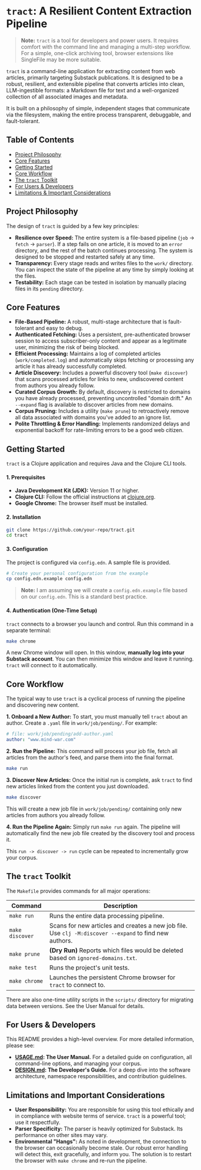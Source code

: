 # `tract`: A Resilient Content Extraction Pipeline

> **Note:** `tract` is a tool for developers and power users. It requires comfort with the command line and managing a multi-step workflow. For a simple, one-click archiving tool, browser extensions like SingleFile may be more suitable.

`tract` is a command-line application for extracting content from web articles, primarily targeting Substack publications. It is designed to be a robust, resilient, and extensible pipeline that converts articles into clean, LLM-ingestible formats: a Markdown file for text and a well-organized collection of all associated images and metadata.

It is built on a philosophy of simple, independent stages that communicate via the filesystem, making the entire process transparent, debuggable, and fault-tolerant.

## Table of Contents
- [Project Philosophy](#project-philosophy)
- [Core Features](#core-features)
- [Getting Started](#getting-started)
- [Core Workflow](#core-workflow)
- [The `tract` Toolkit](#the-tract-toolkit)
- [For Users & Developers](#for-users--developers)
- [Limitations & Important Considerations](#limitations-and-important-considerations)

## Project Philosophy

The design of `tract` is guided by a few key principles:

-   **Resilience over Speed:** The entire system is a file-based pipeline (`job` -> `fetch` -> `parser`). If a step fails on one article, it is moved to an `error` directory, and the rest of the batch continues processing. The system is designed to be stopped and restarted safely at any time.
-   **Transparency:** Every stage reads and writes files to the `work/` directory. You can inspect the state of the pipeline at any time by simply looking at the files.
-   **Testability:** Each stage can be tested in isolation by manually placing files in its `pending` directory.

## Core Features

-   **File-Based Pipeline:** A robust, multi-stage architecture that is fault-tolerant and easy to debug.
-   **Authenticated Fetching:** Uses a persistent, pre-authenticated browser session to access subscriber-only content and appear as a legitimate user, minimizing the risk of being blocked.
-   **Efficient Processing:** Maintains a log of completed articles (`work/completed.log`) and automatically skips fetching or processing any article it has already successfully completed.
-   **Article Discovery:** Includes a powerful discovery tool (`make discover`) that scans processed articles for links to new, undiscovered content from authors you already follow.
-   **Curated Corpus Growth:** By default, discovery is restricted to domains you have already processed, preventing uncontrolled "domain drift." An `--expand` flag is available to discover articles from new domains.
-   **Corpus Pruning:** Includes a utility (`make prune`) to retroactively remove all data associated with domains you've added to an ignore list.
-   **Polite Throttling & Error Handling:** Implements randomized delays and exponential backoff for rate-limiting errors to be a good web citizen.

## Getting Started

`tract` is a Clojure application and requires Java and the Clojure CLI tools.

#### 1. Prerequisites
-   **Java Development Kit (JDK):** Version 11 or higher.
-   **Clojure CLI:** Follow the official instructions at [clojure.org](https://clojure.org/guides/getting_started).
-   **Google Chrome:** The browser itself must be installed.

#### 2. Installation
```bash
git clone https://github.com/your-repo/tract.git
cd tract
```

#### 3. Configuration
The project is configured via `config.edn`. A sample file is provided.
```bash
# Create your personal configuration from the example
cp config.edn.example config.edn
```
> **Note:** I am assuming we will create a `config.edn.example` file based on our `config.edn`. This is a standard best practice.

#### 4. Authentication (One-Time Setup)
`tract` connects to a browser you launch and control. Run this command in a separate terminal:
```bash
make chrome
```
A new Chrome window will open. In this window, **manually log into your Substack account**. You can then minimize this window and leave it running. `tract` will connect to it automatically.

## Core Workflow

The typical way to use `tract` is a cyclical process of running the pipeline and discovering new content.

**1. Onboard a New Author:**
To start, you must manually tell `tract` about an author. Create a `.yaml` file in `work/job/pending/`. For example:
```yaml
# file: work/job/pending/add-author.yaml
author: "www.mind-war.com"
```

**2. Run the Pipeline:**
This command will process your job file, fetch all articles from the author's feed, and parse them into the final format.
```bash
make run
```

**3. Discover New Articles:**
Once the initial run is complete, ask `tract` to find new articles linked from the content you just downloaded.
```bash
make discover
```
This will create a new job file in `work/job/pending/` containing only new articles from authors you already follow.

**4. Run the Pipeline Again:**
Simply run `make run` again. The pipeline will automatically find the new job file created by the discovery tool and process it.

This `run -> discover -> run` cycle can be repeated to incrementally grow your corpus.

## The `tract` Toolkit

The `Makefile` provides commands for all major operations:

| Command         | Description                                                                                             |
| --------------- | ------------------------------------------------------------------------------------------------------- |
| `make run`      | Runs the entire data processing pipeline.                                                               |
| `make discover` | Scans for new articles and creates a new job file. Use `clj -M:discover --expand` to find new authors.    |
| `make prune`    | **(Dry Run)** Reports which files would be deleted based on `ignored-domains.txt`.                      |
| `make test`     | Runs the project's unit tests.                                                                          |
| `make chrome`   | Launches the persistent Chrome browser for `tract` to connect to.                                       |

There are also one-time utility scripts in the `scripts/` directory for migrating data between versions. See the User Manual for details.

## For Users & Developers

This README provides a high-level overview. For more detailed information, please see:

-   **[USAGE.md](./USAGE.md): The User Manual.** For a detailed guide on configuration, all command-line options, and managing your corpus.
-   **[DESIGN.md](./DESIGN.md): The Developer's Guide.** For a deep dive into the software architecture, namespace responsibilities, and contribution guidelines.

## Limitations and Important Considerations

-   **User Responsibility:** You are responsible for using this tool ethically and in compliance with website terms of service. `tract` is a powerful tool; use it respectfully.
-   **Parser Specificity:** The parser is heavily optimized for Substack. Its performance on other sites may vary.
-   **Environmental "Hangs":** As noted in development, the connection to the browser can occasionally become stale. Our robust error handling will detect this, exit gracefully, and inform you. The solution is to restart the browser with `make chrome` and re-run the pipeline.




